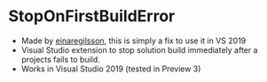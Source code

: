 StopOnFirstBuildError
====
* Made by [einaregilsson](https://github.com/einaregilsson/StopOnFirstBuildError), this is simply a fix to use it in VS 2019
* Visual Studio extension to stop solution build immediately after a projects fails to build.
* Works in Visual Studio 2019 (tested in Preview 3)
